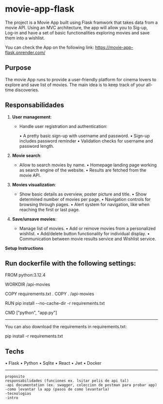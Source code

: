# movie-app-flask

The project is a Movie App built using Flask framwork that takes data from a movie API. Using an MVC architecture, the app will allow you to Sig-up, Log-in and have a set of basic functionalities exploring movies and save them into a wishlist.

You can check the App on the following link: https://movie-app-flask.onrender.com/

## Purpose

The movie App runs to provide a user-friendly platform for cinema lovers to explore and save list of movies.
The main idea is to keep track of your all-time discoveries.

## Responsabilidades

1. **User management**:
   - Handle user registration and authentication:

      • A pretty basic sign-up with username and password.
      • Sign-up includes password reminder
      • Validation checks for username and password length.

2. **Movie search**:
   - Allow to search movies by name.
      • Homepage landing page working as search engine of the website.
      • Results are fetched from the movie API.

3. **Movies visualization**:
   - Show basic details as overview, poster picture and title.
      • Show determined number of movies per page.
      • Navigation controls for browsing through pages.
      • Alert system for navigation, like when reaching the first or last page.
   
4. **Save/unsave movies**: 
   - Manage list of movies.
      • Add or remove movies from a personalized wishlist.
      • Add/delete button functionality for individual display.
      • Communication between movie results service and Wishlist service.

**Setup Instructions**

Run dockerfile with the following settings:
------------------------------------------

FROM python:3.12.4

WORKDIR /api-movies

COPY requirements.txt .
COPY . /api-movies

RUN pip install --no-cache-dir -r requirements.txt

CMD ["python", "app.py"]

--------------------------------------------

You can also download the requirements in requirements.txt:

pip install -r requirements.txt

## Techs

• Flask
• Python
• Sqlite
• React
• Jwt
• Docker

------------------------------------------------------------------------------------------------------------------------------------------------------------------------------------------------------------------------------------------------------------------------------------------------------------------------------------------------------------------------------------------------------------------------------------------------------------------------------------------------------------------------------------------------------------------------------------------------------------------------------------------------------------------------------------------------------------------------------------------------------------------------------------------------------------------------------------------------------------------------------------------------------------------------------------------------------------------------------------------
    proposito
    responsabilidades (funciones ex. lsitar pelis de api tal)
    -api documentation (ex. swagger, coleccion de postman para probar app)
    -como levantar la app (pasos de como levantarla)
    -tecnologias
    -intro

    